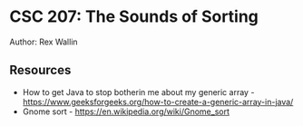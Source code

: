 # CSC 207: The Sounds of Sorting

Author: Rex Wallin

## Resources

*   How to get Java to stop botherin me about my generic array - https://www.geeksforgeeks.org/how-to-create-a-generic-array-in-java/
*   Gnome sort - https://en.wikipedia.org/wiki/Gnome_sort